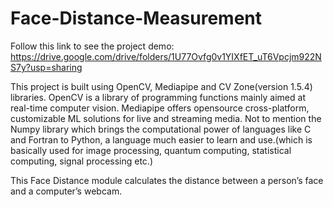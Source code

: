 # Face-Distance-Measurement

Follow this link to see the project demo: https://drive.google.com/drive/folders/1U77Ovfg0v1YIXfET_uT6Vpcjm922NS7y?usp=sharing

This project is built using OpenCV, Mediapipe and CV Zone(version 1.5.4) libraries. OpenCV is a library of programming functions mainly aimed at real-time computer vision. Mediapipe offers opensource cross-platform, customizable ML solutions for live and streaming media. Not to mention the Numpy library which brings the computational power of languages like C and Fortran to Python, a language much easier to learn and use.(which is basically used for image processing, quantum computing, statistical computing, signal processing etc.)

This Face Distance module calculates the distance between a person’s face and a computer’s webcam.
